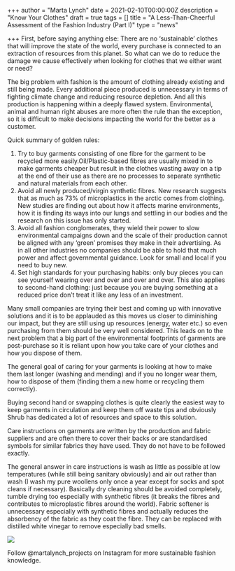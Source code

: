 +++
author = "Marta Lynch"
date = 2021-02-10T00:00:00Z
description = "Know Your Clothes"
draft = true
tags = []
title = "A Less-Than-Cheerful Assessment of the Fashion Industry (Part I)"
type = "news"

+++
First, before saying anything else: There are no ‘sustainable’ clothes that will improve the state of the world, every purchase is connected to an extraction of resources from this planet. So what can we do to reduce the damage we cause effectively when looking for clothes that we either want or need?

The big problem with fashion is the amount of clothing already existing and still being made. Every additional piece produced is unnecessary in terms of fighting climate change and reducing resource depletion. And all this production is happening within a deeply flawed system. Environmental, animal and human right abuses are more often the rule than the exception, so it is difficult to make decisions impacting the world for the better as a customer.

Quick summary of golden rules:

1. Try to buy garments consisting of one fibre for the garment to be recycled more easily.Oil/Plastic-based fibres are usually mixed in to make garments cheaper but result in the clothes wasting away on a tip at the end of their use as there are no processes to separate synthetic and natural materials from each other.
2. Avoid all newly produced/virgin synthetic fibres. New research suggests that as much as 73% of microplastics in the arctic comes from clothing. New studies are finding out about how it affects marine environments, how it is finding its ways into our lungs and settling in our bodies and the research on this issue has only started.
3. Avoid all fashion conglomerates, they wield their power to slow environmental campaigns down and the scale of their production cannot be aligned with any ‘green’ promises they make in their advertising. As in all other industries no companies should be able to hold that much power and affect governmental guidance. Look for small and local if you need to buy new.
4. Set high standards for your purchasing habits: only buy pieces you can see yourself wearing over and over and over and over. This also applies to second-hand clothing: just because you are buying something at a reduced price don’t treat it like any less of an investment.

Many small companies are trying their best and coming up with innovative solutions and it is to be applauded as this moves us closer to diminishing our impact, but they are still using up resources (energy, water etc.) so even purchasing from them should be very well considered. This leads on to the next problem that a big part of the environmental footprints of garments are post-purchase so it is reliant upon how you take care of your clothes and how you dispose of them.

The general goal of caring for your garments is looking at how to make them last longer (washing and mending) and if you no longer wear them, how to dispose of them (finding them a new home or recycling them correctly).

Buying second hand or swapping clothes is quite clearly the easiest way to keep garments in circulation and keep them off waste tips and obviously Shrub has dedicated a lot of resources and space to this solution.

Care instructions on garments are written by the production and fabric suppliers and are often there to cover their backs or are standardised symbols for similar fabrics they have used. They do not have to be followed exactly.

The general answer in care instructions is wash as little as possible at low temperatures (while still being sanitary obviously) and air out rather than wash (I wash my pure woollens only once a year except for socks and spot cleans if necessary). Basically dry cleaning should be avoided completely, tumble drying too especially with synthetic fibres (it breaks the fibres and contributes to microplastic fibres around the world). Fabric softener is unnecessary especially with synthetic fibres and actually reduces the absorbency of the fabric as they coat the fibre. They can be replaced with distilled white vinegar to remove especially bad smells.

![](https://res.cloudinary.com/shrub-co-op/image/upload/v1612961328/shrubcoop.org/media/marta_dobyre.png)

Follow @martalynch_projects on Instagram for more sustainable fashion knowledge.